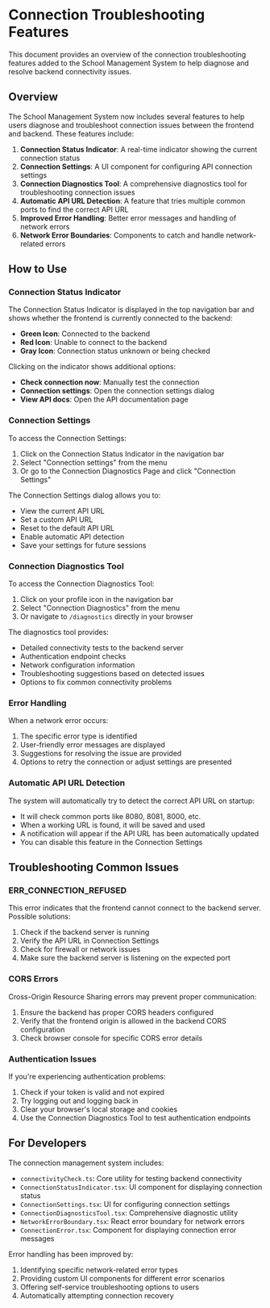 # Connection Troubleshooting Features

This document provides an overview of the connection troubleshooting features added to the School Management System to help diagnose and resolve backend connectivity issues.

## Overview

The School Management System now includes several features to help users diagnose and troubleshoot connection issues between the frontend and backend. These features include:

1. **Connection Status Indicator**: A real-time indicator showing the current connection status
2. **Connection Settings**: A UI component for configuring API connection settings
3. **Connection Diagnostics Tool**: A comprehensive diagnostics tool for troubleshooting connection issues
4. **Automatic API URL Detection**: A feature that tries multiple common ports to find the correct API URL
5. **Improved Error Handling**: Better error messages and handling of network errors
6. **Network Error Boundaries**: Components to catch and handle network-related errors

## How to Use

### Connection Status Indicator

The Connection Status Indicator is displayed in the top navigation bar and shows whether the frontend is currently connected to the backend:

- **Green Icon**: Connected to the backend
- **Red Icon**: Unable to connect to the backend
- **Gray Icon**: Connection status unknown or being checked

Clicking on the indicator shows additional options:
- **Check connection now**: Manually test the connection
- **Connection settings**: Open the connection settings dialog
- **View API docs**: Open the API documentation page

### Connection Settings

To access the Connection Settings:

1. Click on the Connection Status Indicator in the navigation bar
2. Select "Connection settings" from the menu
3. Or go to the Connection Diagnostics Page and click "Connection Settings"

The Connection Settings dialog allows you to:
- View the current API URL
- Set a custom API URL
- Reset to the default API URL
- Enable automatic API detection
- Save your settings for future sessions

### Connection Diagnostics Tool

To access the Connection Diagnostics Tool:

1. Click on your profile icon in the navigation bar
2. Select "Connection Diagnostics" from the menu
3. Or navigate to `/diagnostics` directly in your browser

The diagnostics tool provides:
- Detailed connectivity tests to the backend server
- Authentication endpoint checks
- Network configuration information
- Troubleshooting suggestions based on detected issues
- Options to fix common connectivity problems

### Error Handling

When a network error occurs:

1. The specific error type is identified
2. User-friendly error messages are displayed
3. Suggestions for resolving the issue are provided
4. Options to retry the connection or adjust settings are presented

### Automatic API URL Detection

The system will automatically try to detect the correct API URL on startup:
- It will check common ports like 8080, 8081, 8000, etc.
- When a working URL is found, it will be saved and used
- A notification will appear if the API URL has been automatically updated
- You can disable this feature in the Connection Settings

## Troubleshooting Common Issues

### ERR_CONNECTION_REFUSED

This error indicates that the frontend cannot connect to the backend server. Possible solutions:

1. Check if the backend server is running
2. Verify the API URL in Connection Settings
3. Check for firewall or network issues
4. Make sure the backend server is listening on the expected port

### CORS Errors

Cross-Origin Resource Sharing errors may prevent proper communication:

1. Ensure the backend has proper CORS headers configured
2. Verify that the frontend origin is allowed in the backend CORS configuration
3. Check browser console for specific CORS error details

### Authentication Issues

If you're experiencing authentication problems:

1. Check if your token is valid and not expired
2. Try logging out and logging back in
3. Clear your browser's local storage and cookies
4. Use the Connection Diagnostics Tool to test authentication endpoints

## For Developers

The connection management system includes:

- `connectivityCheck.ts`: Core utility for testing backend connectivity
- `ConnectionStatusIndicator.tsx`: UI component for displaying connection status
- `ConnectionSettings.tsx`: UI for configuring connection settings
- `ConnectionDiagnosticsTool.tsx`: Comprehensive diagnostic utility
- `NetworkErrorBoundary.tsx`: React error boundary for network errors
- `ConnectionError.tsx`: Component for displaying connection error messages

Error handling has been improved by:
1. Identifying specific network-related error types
2. Providing custom UI components for different error scenarios
3. Offering self-service troubleshooting options to users
4. Automatically attempting connection recovery